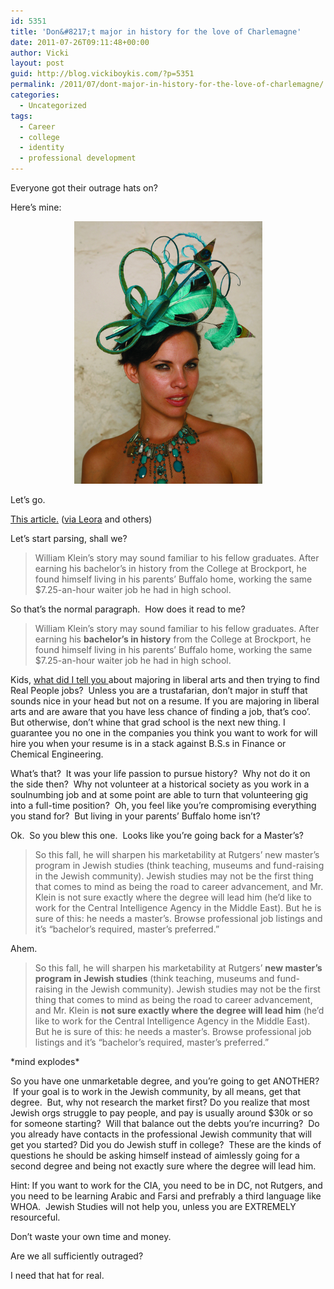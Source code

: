 ```yaml
---
id: 5351
title: 'Don&#8217;t major in history for the love of Charlemagne'
date: 2011-07-26T09:11:48+00:00
author: Vicki
layout: post
guid: http://blog.vickiboykis.com/?p=5351
permalink: /2011/07/dont-major-in-history-for-the-love-of-charlemagne/
categories:
  - Uncategorized
tags:
  - Career
  - college
  - identity
  - professional development
---
```

Everyone got their outrage hats on?

Here&#8217;s mine:

<p style="text-align: center;">
  <a href="https://raw.githubusercontent.com/veekaybee/wlb/gh-pages/assets/images/2011/07/Turq-fascinator.jpg"><img class="aligncenter size-full wp-image-5359" title="Turq-fascinator" src="https://raw.githubusercontent.com/veekaybee/wlb/gh-pages/assets/images/2011/07/Turq-fascinator.jpg" alt="" width="301" height="420" /></a>
</p>

Let&#8217;s go.

<a href="http://www.nytimes.com/2011/07/24/education/edlife/edl-24masters-t.html?pagewanted=1&_r=3" target="_blank">This article.</a> (<a href="http://www.leoraw.com/" target="_blank">via Leora</a> and others)

Let&#8217;s start parsing, shall we?

> William Klein’s story may sound familiar to his fellow graduates. After earning his bachelor’s in history from the College at Brockport, he found himself living in his parents’ Buffalo home, working the same $7.25-an-hour waiter job he had in high school.

So that&#8217;s the normal paragraph.  How does it read to me?

> William Klein’s story may sound familiar to his fellow graduates. After earning his **bachelor’s in history** from the College at Brockport, he found himself living in his parents’ Buffalo home, working the same $7.25-an-hour waiter job he had in high school.

Kids, <a href="http://blog.vickiboykis.com/2011/07/19/how-to-not-be-unemployed-in-a-recession/" target="_blank">what did I tell you </a>about majoring in liberal arts and then trying to find Real People jobs?  Unless you are a trustafarian, don&#8217;t major in stuff that sounds nice in your head but not on a resume. If you are majoring in liberal arts and are aware that you have less chance of finding a job, that&#8217;s coo&#8217;. But otherwise, don&#8217;t whine that grad school is the next new thing. I guarantee you no one in the companies you think you want to work for will hire you when your resume is in a stack against B.S.s in Finance or Chemical Engineering.

What&#8217;s that?  It was your life passion to pursue history?  Why not do it on the side then?  Why not volunteer at a historical society as you work in a soulnumbing job and at some point are able to turn that volunteering gig into a full-time position?  Oh, you feel like you&#8217;re compromising everything you stand for?  But living in your parents&#8217; Buffalo home isn&#8217;t?

Ok.  So you blew this one.  Looks like you&#8217;re going back for a Master&#8217;s?

> So this fall, he will sharpen his marketability at Rutgers’ new master’s program in Jewish studies (think teaching, museums and fund-raising in the Jewish community). Jewish studies may not be the first thing that comes to mind as being the road to career advancement, and Mr. Klein is not sure exactly where the degree will lead him (he’d like to work for the Central Intelligence Agency in the Middle East). But he is sure of this: he needs a master’s. Browse professional job listings and it’s “bachelor’s required, master’s preferred.”

Ahem.

> So this fall, he will sharpen his marketability at Rutgers’ **new master’s program in Jewish studies** (think teaching, museums and fund-raising in the Jewish community). Jewish studies may not be the first thing that comes to mind as being the road to career advancement, and Mr. Klein is **not sure exactly where the degree will lead him** (he’d like to work for the Central Intelligence Agency in the Middle East). But he is sure of this: he needs a master’s. Browse professional job listings and it’s “bachelor’s required, master’s preferred.”

\*mind explodes\*

So you have one unmarketable degree, and you&#8217;re going to get ANOTHER?  If your goal is to work in the Jewish community, by all means, get that degree.  But, why not research the market first? Do you realize that most Jewish orgs struggle to pay people, and pay is usually around $30k or so for someone starting?  Will that balance out the debts you&#8217;re incurring?  Do you already have contacts in the professional Jewish community that will get you started? Did you do Jewish stuff in college?  These are the kinds of questions he should be asking himself instead of aimlessly going for a second degree and being not exactly sure where the degree will lead him.

Hint: If you want to work for the CIA, you need to be in DC, not Rutgers, and you need to be learning Arabic and Farsi and prefrably a third language like WHOA.  Jewish Studies will not help you, unless you are EXTREMELY resourceful.

Don&#8217;t waste your own time and money.

Are we all sufficiently outraged?

I need that hat for real.